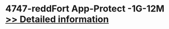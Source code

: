 # 4747-reddFort App-Protect -1G-12M<br />[>> Detailed information](https://secure.element5.com/esales/product.html?productid=300914792&affiliateid=200057808)